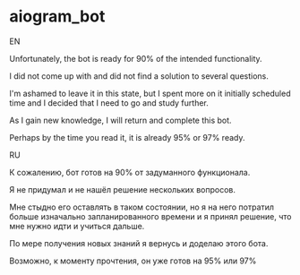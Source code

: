 # aiogram_bot

EN

Unfortunately, the bot is ready for 90% of the intended functionality.

I did not come up with and did not find a solution to several questions.

I'm ashamed to leave it in this state, but I spent more on it initially
scheduled time and I decided that I need to go and study further.

As I gain new knowledge, I will return and complete this bot.

Perhaps by the time you read it, it is already 95% or 97% ready.


RU

К сожалению, бот готов на 90% от задуманного функционала. 

Я не придумал и не нашёл решение нескольких вопросов.

Мне стыдно его оставлять в таком состоянии, но я на него потратил больше изначально
запланированного времени и я принял решение, что мне нужно идти и учиться дальше.

По мере получения новых знаний я вернусь и доделаю этого бота. 

Возможно, к моменту прочтения, он уже готов на 95% или 97%
